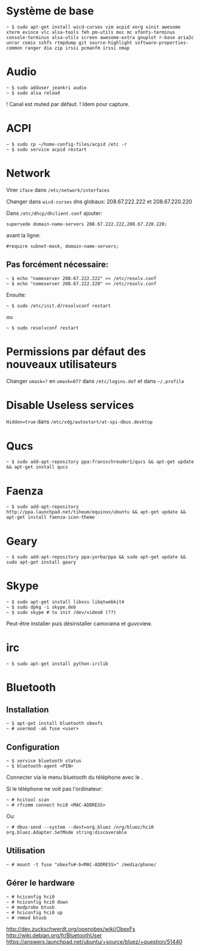 # Système de base

    ~ $ sudo apt-get install wicd-curses vim acpid xorg xinit awesome xterm evince vlc alsa-tools feh pm-utils moc mc xfonts-terminus console-terminus alsa-utils screen awesome-extra gnuplot r-base aria2c unrar comix sshfs rtmpdump git source-highlight software-properties-common ranger dia zip irssi pcmanfm irssi nmap

# Audio

    ~ $ sudo adduser jeankri audio
    ~ $ sudo alsa reload

! Canal est muted par défaut.
! Idem pour capture.

# ACPI

    ~ $ sudo cp ~/home-config-files/acpid /etc -r
    ~ $ sudo service acpid restart

# Network

Virer `iface` dans `/etc/network/interfaces`

Changer dans `wicd-curses` dns globaux: 208.67.222.222 et 208.67.220.220

Dans `/etc/dhcp/dhclient.conf` ajouter: 

    supersede domain-name-servers 208.67.222.222,208.67.220.220;

avant la ligne:

    #require subnet-mask, domain-name-servers;

## Pas forcément nécessaire:

    ~ $ echo "nameserver 208.67.222.222" >> /etc/resolv.conf
    ~ $ echo "nameserver 208.67.222.220" >> /etc/resolv.conf

Ensuite:
    
    ~ $ sudo /etc/init.d/resolvconf restart 

ou

    ~ $ sudo resolvconf restart

# Permissions par défaut des nouveaux utilisateurs

  Changer `umask=?` en `umask=077` dans `/etc/logins.def` et dans `~/.profile`

# Disable Useless services

  `Hidden=true` dans `/etc/xdg/autostart/at-spi-dbus.desktop`

# Qucs

    ~ $ sudo add-apt-repository ppa:fransschreuder1/qucs && apt-get update && apt-get install qucs

# Faenza

    ~ $ sudo add-apt-repository http://ppa.launchpad.net/tiheum/equinox/ubuntu && apt-get update && apt-get install faenza-icon-theme

# Geary

    ~ $ sudo add-apt-repository ppa:yorba/ppa && sudo apt-get update && sudo apt-get install geary

# Skype

    ~ $ sudo apt-get install libxss libqtwebkit4
    ~ $ sudo dpkg -i skype.deb
    ~ $ sudo skype # to init /dev/video0 (??)


Peut-être installer puis désinstaller camorama et guvcview.

# irc

    ~ $ sudo apt-get install python-irclib

# Bluetooth

## Installation

    ~ $ apt-get install bluetooth obexfs
    ~ # usermod -aG fuse <user>

##  Configuration

    ~ $ service bluetooth status
    ~ $ bluetooth-agent <PIN>

Connecter via le menu bluetooth du téléphone avec le <PIN>.

Si le téléphone ne voit pas l'ordinateur:

    ~ # hcitool scan
    ~ # rfcomm connect hci0 <MAC-ADDRESS>

Ou:

    ~ # dbus-send --system --dest=org.bluez /org/bluez/hci0 org.bluez.Adapter.SetMode string:discoverable

## Utilisation

    ~ # mount -t fuse "obexfs#-b<MAC-ADDRESS>" /media/phone/

##  Gérer le hardware

    ~ # hciconfig hci0
    ~ # hciconfig hci0 down
    ~ # modprobe btusb
    ~ # hciconfig hci0 up
    ~ # rmmod btusb

http://dev.zuckschwerdt.org/openobex/wiki/ObexFs
http://wiki.debian.org/fr/BluetoothUser
https://answers.launchpad.net/ubuntu/+source/bluez/+question/51440
